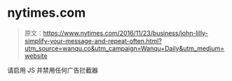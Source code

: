# nytimes.com

> 原文：<https://www.nytimes.com/2016/11/23/business/john-lilly-simplify-your-message-and-repeat-often.html?utm_source=wanqu.co&utm_campaign=Wanqu+Daily&utm_medium=website>

请启用 JS 并禁用任何广告拦截器